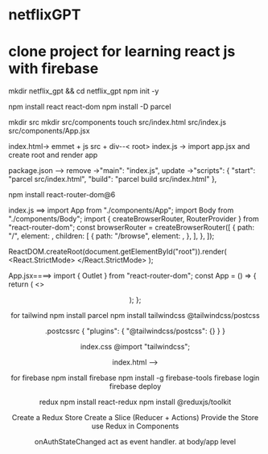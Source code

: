 # netflixGPT

# clone project for learning react js with firebase

mkdir netflix_gpt && cd netflix_gpt
npm init -y

npm install react react-dom
npm install -D parcel

mkdir src
mkdir src/components
touch src/index.html src/index.js src/components/App.jsx

index.html-> emmet + js src + div--< root>
index.js -> import app.jsx and create root and render app

package.json -->
remove ->"main": "index.js",
update ->"scripts": {
"start": "parcel src/index.html",
"build": "parcel build src/index.html"
},

npm install react-router-dom@6

index.js ==>
import App from "./components/App";
import Body from "./components/Body";
import { createBrowserRouter, RouterProvider } from "react-router-dom";
const browserRouter = createBrowserRouter([
{
path: "/",
element: <App />,
children: [
{
path: "/browse",
element: <Body />,
},
],
},
]);

ReactDOM.createRoot(document.getElementById("root")).render(
<React.StrictMode>
<RouterProvider router={browserRouter} />
</React.StrictMode>
);

App.jsx====>
import { Outlet } from "react-router-dom";
const App = () => {
return (
<>

<Header />
<Outlet />
</>
);
};

for tailwind
npm install parcel
npm install tailwindcss @tailwindcss/postcss

.postcssrc
{
"plugins": {
"@tailwindcss/postcss": {}
}
}

index.css
@import "tailwindcss";

index.html --> <link href="./index.css" type="text/css" rel="stylesheet" />

for firebase
npm install firebase
npm install -g firebase-tools
firebase login
firebase deploy

redux
npm install react-redux
npm install @reduxjs/toolkit

Create a Redux Store
Create a Slice (Reducer + Actions)
Provide the Store
use Redux in Components

onAuthStateChanged act as event handler. at body/app level
